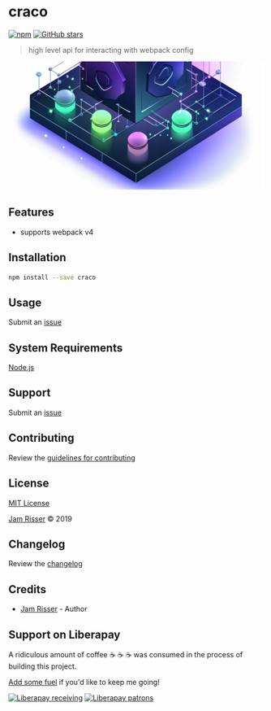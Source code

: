 # craco

[![npm](https://img.shields.io/npm/v/craco.svg?style=flat-square)](https://www.npmjs.com/package/craco)
[![GitHub stars](https://img.shields.io/github/stars/codejamninja/craco.svg?style=social&label=Stars)](https://github.com/codejamninja/craco)

> high level api for interacting with webpack config

![](assets/craco.png)

## Features

- supports webpack v4

## Installation

```sh
npm install --save craco
```

## Usage

Submit an [issue](https://github.com/codejamninja/craco/issues/new)

## System Requirements

[Node.js](https://nodejs.org)

## Support

Submit an [issue](https://github.com/codejamninja/craco/issues/new)

## Contributing

Review the [guidelines for contributing](https://github.com/codejamninja/craco/blob/master/CONTRIBUTING.md)

## License

[MIT License](https://github.com/codejamninja/craco/blob/master/LICENSE)

[Jam Risser](https://codejam.ninja) © 2019

## Changelog

Review the [changelog](https://github.com/codejamninja/craco/blob/master/CHANGELOG.md)

## Credits

- [Jam Risser](https://codejam.ninja) - Author

## Support on Liberapay

A ridiculous amount of coffee ☕ ☕ ☕ was consumed in the process of building this project.

[Add some fuel](https://liberapay.com/codejamninja/donate) if you'd like to keep me going!

[![Liberapay receiving](https://img.shields.io/liberapay/receives/codejamninja.svg?style=flat-square)](https://liberapay.com/codejamninja/donate)
[![Liberapay patrons](https://img.shields.io/liberapay/patrons/codejamninja.svg?style=flat-square)](https://liberapay.com/codejamninja/donate)
